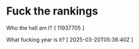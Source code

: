 # Fuck the rankings

Who the hell am I?
{ 11937705 }

What fucking year is it?
[ 2025-03-20T05:36:40Z ]
